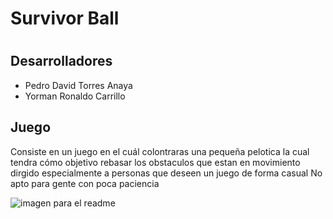 # Survivor Ball
# 
## Desarrolladores
- Pedro David Torres Anaya
- Yorman Ronaldo Carrillo
## Juego
Consiste en un juego en el cuál colontraras una pequeña pelotica la cual tendra cómo objetivo rebasar los obstaculos que estan en movimiento
dirgido especialmente a personas que deseen un juego de forma casual
No apto para gente con poca paciencia

![imagen para el readme](https://user-images.githubusercontent.com/75033852/108211518-c25de380-70fa-11eb-9b77-152ba298128c.png)
